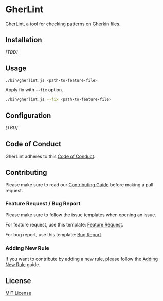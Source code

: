 # GherLint

GherLint, a tool for checking patterns on Gherkin files.

## Installation

_[TBD]_

## Usage

```bash
./bin/gherlint.js <path-to-feature-file>
```

Apply fix with `--fix` option.

```bash
./bin/gherlint.js --fix <path-to-feature-file>
```

## Configuration

_[TBD]_

## Code of Conduct

GherLint adheres to this [Code of Conduct](CODE_OF_CONDUCT.md).

## Contributing

Please make sure to read our [Contributing Guide](CONTRIBUTING.md) before making a pull request.

### Feature Request / Bug Report

Please make sure to follow the issue templates when opening an issue.

For feature request, use this template: [Feature Request](.github/ISSUE_TEMPLATE/feature_request.md).

For bug report, use this template: [Bug Report](.github/ISSUE_TEMPLATE/bug_report.md).

### Adding New Rule

If you want to contribute by adding a new rule, please follow the [Adding New Rule](docs/adding_new_rule.md) guide.

## License

[MIT License](LICENSE)
